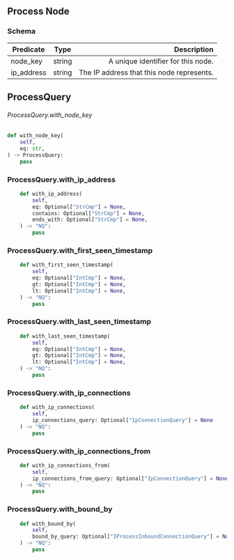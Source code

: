 ## Process Node

### Schema
| Predicate           | Type          | Description  |
| ------------------- |:-------------:| ------------:|
| node_key | string | A unique identifier for this node.
| ip_address | string | The IP address that this node represents.


## ProcessQuery

###### ProcessQuery.with_node_key
```python
def with_node_key(
    self,
    eq: str,
) -> ProcessQuery:
    pass
```


### ProcessQuery.with_ip_address
```python
    def with_ip_address(
        self,
        eq: Optional["StrCmp"] = None,
        contains: Optional["StrCmp"] = None,
        ends_with: Optional["StrCmp"] = None,
    ) -> "NQ":
        pass
```


### ProcessQuery.with_first_seen_timestamp
```python
    def with_first_seen_timestamp(
        self,
        eq: Optional["IntCmp"] = None,
        gt: Optional["IntCmp"] = None,
        lt: Optional["IntCmp"] = None,
    ) -> "NQ":
        pass
```


### ProcessQuery.with_last_seen_timestamp
```python
    def with_last_seen_timestamp(
        self,
        eq: Optional["IntCmp"] = None,
        gt: Optional["IntCmp"] = None,
        lt: Optional["IntCmp"] = None,
    ) -> "NQ":
        pass
```


### ProcessQuery.with_ip_connections
```python
    def with_ip_connections(
        self,
        ip_connections_query: Optional["IpConnectionQuery"] = None
    ) -> "NQ":
        pass
```

### ProcessQuery.with_ip_connections_from
```python
    def with_ip_connections_from(
        self,
        ip_connections_from_query: Optional["IpConnectionQuery"] = None,
    ) -> "NQ":
        pass
```

### ProcessQuery.with_bound_by
```python
    def with_bound_by(
        self,
        bound_by_query: Optional["IProcessInboundConnectionQuery"] = None,
    ) -> "NQ":
        pass
```